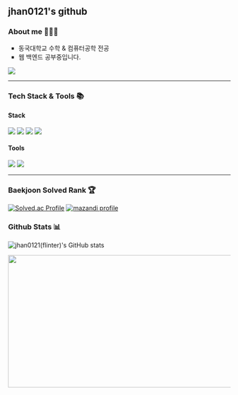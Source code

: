 ## jhan0121's github

### About me 🧑🏻‍💻
<ul style = "list-style-type:square;">
<li> 동국대학교 수학 & 컴퓨터공학 전공</li>
<li> 웹 백엔드 공부중입니다.</li>
</ul>

<a href="mailto:jhan0121@gmail.com"><img src="https://img.shields.io/badge/Gmail-d14836?style=flat-square&logo=Gmail&logoColor=white&link=jhan0121@gmail.com"/></a>

---

###  Tech Stack & Tools 📚

#### Stack
<div>

<img src="https://img.shields.io/badge/java-007396?style=for-the-badge&logo=openjdk&logoColor=white">
<img src="https://img.shields.io/badge/python-3776AB?style=for-the-badge&logo=python&logoColor=white">
<img src="https://img.shields.io/badge/spring boot-6DB33F?style=for-the-badge&logo=springboot&logoColor=white">
<img src="https://img.shields.io/badge/mysql-4479A1?style=for-the-badge&logo=mysql&logoColor=white">

</div>

#### Tools

<div>
<img src="https://img.shields.io/badge/intellijidea-000000?style=for-the-badge&logo=intellijidea&logoColor=white">
<img src="https://img.shields.io/badge/vscode-007ACC?style=for-the-badge&logo=visualstudiocode&logoColor=white">

</div>

---

<div>
	
### Baekjoon Solved Rank 🏆
[![Solved.ac Profile](http://mazassumnida.wtf/api/v2/generate_badge?boj=flinter)](https://solved.ac/flinter)
[![mazandi profile](http://mazandi.herokuapp.com/api?handle=flinter&theme=cold)](https://solved.ac/flinter)

### Github Stats 📊
![jhan0121(flinter)'s GitHub stats](https://github-readme-stats.vercel.app/api?username=jhan0121&show_icons=true&theme=radical)

</div>
<div>
<a href="https://www.gitanimals.org/en_US?utm_medium=image&utm_source=jhan0121&utm_content=farm">
<img
  src="https://render.gitanimals.org/farms/jhan0121"
  width="600"
  height="300"
/>
</a>
</div>
